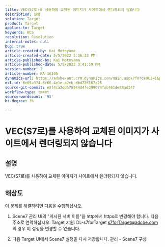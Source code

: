 ```yaml
---
title: VEC(S7로)를 사용하여 교체된 이미지가 사이트에서 렌더링되지 않습니다
description: 설명
solution: Target
product: Target
applies-to: Target
keywords: KCS
resolution: Resolution
internal-notes: null
bug: true
article-created-by: Kai Motoyama
article-created-date: 5/5/2022 3:36:33 PM
article-published-by: Kai Motoyama
article-published-date: 5/5/2022 3:41:59 PM
version-number: 2
article-number: KA-16305
dynamics-url: https://adobe-ent.crm.dynamics.com/main.aspx?forceUCI=1&pagetype=entityrecord&etn=knowledgearticle&id=f64e2e21-89cc-ec11-a7b5-6045bd00d995
exl-id: 6c65a374-6c60-4e1e-a2cb-dbd726167c25
source-git-commit: e8f4ca2dd578944d4fe399074fab461de88ad247
workflow-type: tm+mt
source-wordcount: '95'
ht-degree: 3%

---
```


# VEC(S7로)를 사용하여 교체된 이미지가 사이트에서 렌더링되지 않습니다

## 설명


VEC(S7로)를 사용하여 교체된 이미지가 사이트에서 렌더링되지 않습니다.


## 해상도


이 문제를 해결하려면 다음을 수행하십시오.

1. Scene7 관리 UI의 &quot;게시된 서버 이름&quot;을 http에서 https로 변경해야 합니다. 다음 주소로 연락하십시오. Target 지원: DL-s7forTarget [s7forTarget@adobe.com](mailto:s7forTarget@adobe.com) 의 경우 이 설정을 변경할 수 없습니다.

2. 다음 Target UI에서 Scene7 설정을 다시 저장합니다. 관리 - Scene7 구성
